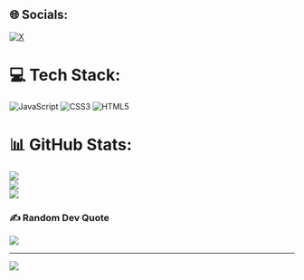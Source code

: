 <!-- - 👋 Hi, I’m Wrick
- 👀 I’m interested in web development,algorithmic trading etc. And, Iam open to new oppurtunities.
- 🌱 I’m currently learning web development and trying to grab as much knowledge i can...
- 💞️ I’m looking to collaborate on challenging and intresting projects that will play huge role in my growth...
- 📫 How to reach me ...

<!---
N0teveryth1ng/N0teveryth1ng is a ✨ special ✨ repository because its `README.md` (this file) appears on your GitHub profile.
You can click the Preview link to take a look at your changes.
--->




## 🌐 Socials:
[![X](https://img.shields.io/badge/X-black.svg?logo=X&logoColor=white)](https://x.com/@AscendorxX) 

# 💻 Tech Stack:
![JavaScript](https://img.shields.io/badge/javascript-%23323330.svg?style=for-the-badge&logo=javascript&logoColor=%23F7DF1E) ![CSS3](https://img.shields.io/badge/css3-%231572B6.svg?style=for-the-badge&logo=css3&logoColor=white) ![HTML5](https://img.shields.io/badge/html5-%23E34F26.svg?style=for-the-badge&logo=html5&logoColor=white)
# 📊 GitHub Stats:
![](https://github-readme-stats.vercel.app/api?username=N0teveryth1ng&theme=dark&hide_border=false&include_all_commits=false&count_private=false)<br/>
![](https://github-readme-streak-stats.herokuapp.com/?user=N0teveryth1ng&theme=dark&hide_border=false)<br/>
![](https://github-readme-stats.vercel.app/api/top-langs/?username=N0teveryth1ng&theme=dark&hide_border=false&include_all_commits=false&count_private=false&layout=compact)

### ✍️ Random Dev Quote
![](https://quotes-github-readme.vercel.app/api?type=horizontal&theme=tokyonight)

---
[![](https://visitcount.itsvg.in/api?id=N0teveryth1ng&icon=9&color=10)](https://visitcount.itsvg.in)

<!-- Proudly created with GPRM ( https://gprm.itsvg.in ) -->
